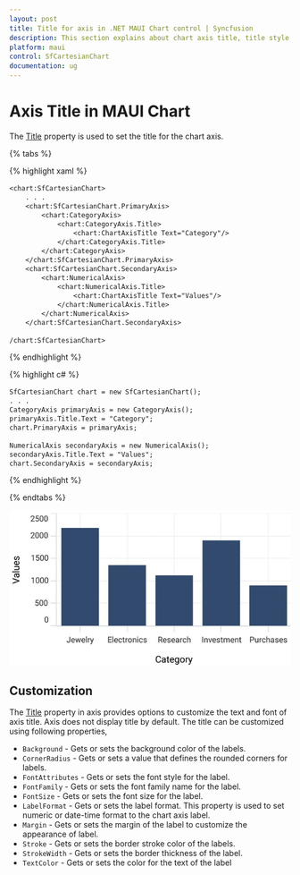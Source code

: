 ```yaml
---
layout: post
title: Title for axis in .NET MAUI Chart control | Syncfusion
description: This section explains about chart axis title, title style, title template and its customization in .NET MAUI chart (SfCartesianChart).
platform: maui
control: SfCartesianChart
documentation: ug
---
```


# Axis Title in MAUI Chart

The [Title](https://help.syncfusion.com/cr/maui/Syncfusion.Maui.Charts.ChartAxis.html#Syncfusion_Maui_Charts_ChartAxis_Title) property is used to set the title for the chart axis.

{% tabs %}

{% highlight xaml %}

    <chart:SfCartesianChart>
        . . .
        <chart:SfCartesianChart.PrimaryAxis>
            <chart:CategoryAxis>
                <chart:CategoryAxis.Title>
                    <chart:ChartAxisTitle Text="Category"/>
                </chart:CategoryAxis.Title>
            </chart:CategoryAxis>
        </chart:SfCartesianChart.PrimaryAxis>
        <chart:SfCartesianChart.SecondaryAxis>
            <chart:NumericalAxis>
                <chart:NumericalAxis.Title>
                    <chart:ChartAxisTitle Text="Values"/>
                </chart:NumericalAxis.Title>
            </chart:NumericalAxis>
        </chart:SfCartesianChart.SecondaryAxis>

    /chart:SfCartesianChart>

{% endhighlight %}

{% highlight c# %}

    SfCartesianChart chart = new SfCartesianChart();
    . . .
    CategoryAxis primaryAxis = new CategoryAxis();
    primaryAxis.Title.Text = "Category";
    chart.PrimaryAxis = primaryAxis;
    
    NumericalAxis secondaryAxis = new NumericalAxis();
    secondaryAxis.Title.Text = "Values";
    chart.SecondaryAxis = secondaryAxis;

{% endhighlight %}

{% endtabs %}

![Title support for ChartAxis in MAUI Chart](Axis_Images/maui_chart_axis_title.jpg)

## Customization

The [Title](https://help.syncfusion.com/cr/maui/Syncfusion.Maui.Charts.ChartAxis.html#Syncfusion_Maui_Charts_ChartAxis_Title) property in axis provides options to customize the text and font of axis title. Axis does not display title by default. The title can be customized using following properties,

* `Background` - Gets or sets the background color of the labels.
* `CornerRadius` - Gets or sets a value that defines the rounded corners for labels.
* `FontAttributes` - Gets or sets the font style for the label.
* `FontFamily` - Gets or sets the font family name for the label.
* `FontSize` - Gets or sets the font size for the label.
* `LabelFormat` - Gets or sets the label format. This property is used to set numeric or date-time format to the chart axis label.
* `Margin` - Gets or sets the margin of the label to customize the appearance of label. 
* `Stroke` - Gets or sets the border stroke color of the labels.
* `StrokeWidth` - Gets or sets the border thickness of the label.
* `TextColor` - Gets or sets the color for the text of the label


